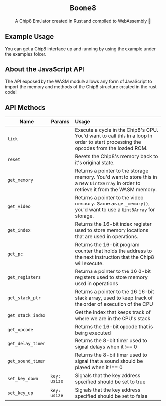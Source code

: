 
<div align="center">
<h1><code>Boone8</code></h1>
A Chip8 Emulator created in Rust and compiled to WebAssembly 🦀
</div>

## Example Usage
You can get a Chip8 interface up and running by using the example under the examples folder.

## About the JavaScript API

The API exposed by the WASM module allows any form of JavaScript to import the
memory and methods of the Chip8 structure created in the rust code!

## API Methods
| Name | Params | Usage |
|---|---|:---|
|```tick```||Execute a cycle in the Chip8's CPU. You'd want to call this in a loop in order to start processing the opcodes from the loaded ROM.|
|```reset```||Resets the Chip8's memory back to it's original state.|
|```get_memory```||Returns a pointer to the storage memory. You'd want to store this in a new ```Uint8Array``` in order to retrieve it from the WASM memory.
|```get_video```||Returns a pointer to the video memory. Same as ```get_memory()```, you'd want to use a ```Uint8Array``` for storage.|
|```get_index```||Returns the 16-bit index register used to store memory locations that are used in operations.|
|```get_pc```||Returns the 16-bit program counter that holds the address to the next instruction that the Chip8 will execute.|
|```get_registers```||Returns a pointer to the 16 8-bit registers used to store memory used in operations|
|```get_stack_ptr```||Returns a pointer to the 16 16-bit stack array, used to keep track of the order of execution of the CPU|
|```get_stack_index```||Get the index that keeps track of where we are in the CPU's stack|
|```get_opcode```||Returns the 16-bit opcode that is being executed|
|```get_delay_timer```||Returns the 8-bit timer used to signal delays when it !== 0|
|```get_sound_timer```||Returns the 8-bit timer used to signal that a sound should be played when it !== 0|
|```set_key_down```|```key: usize```|Signals that the key address specified should be set to true| 
|```set_key_up```|```key: usize```|Signals that the key address specified should be set to false| 
